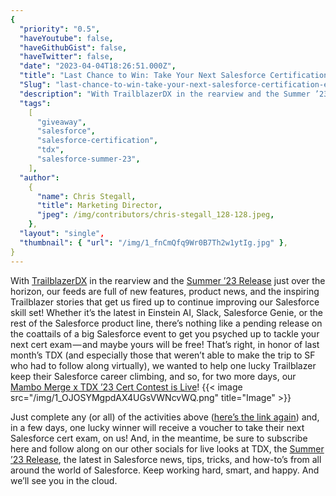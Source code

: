 ```yaml
---
{
  "priority": "0.5",
  "haveYoutube": false,
  "haveGithubGist": false,
  "haveTwitter": false,
  "date": "2023-04-04T18:26:51.000Z",
  "title": "Last Chance to Win: Take Your Next Salesforce Certification Exam for Free!",
  "Slug": "last-chance-to-win-take-your-next-salesforce-certification-exam-for-free",
  "description": "With TrailblazerDX in the rearview and the Summer ’23 Release just over the horizon, our feeds are full of new features, product news, and the inspiring Trailblazer stories that get us fired up to continue improving our Salesforce skill set!.",
  "tags":
    [
      "giveaway",
      "salesforce",
      "salesforce-certification",
      "tdx",
      "salesforce-summer-23",
    ],
  "author":
    {
      "name": Chris Stegall,
      "title": Marketing Director,
      "jpeg": /img/contributors/chris-stegall_128-128.jpeg,
    },
  "layout": "single",
  "thumbnail": { "url": "/img/1_fnCmQfq9Wr0B7Th2w1ytIg.jpg" },
}
---
```


With [TrailblazerDX](https://www.youtube.com/watch?v=ADt4yUn49E0) in the rearview and the [Summer ’23 Release](https://medium.com/creme-de-la-crm/releasehighlights/home) just over the horizon, our feeds are full of new features, product news, and the inspiring Trailblazer stories that get us fired up to continue improving our Salesforce skill set!
Whether it’s the latest in Einstein AI, Slack, Salesforce Genie, or the rest of the Salesforce product line, there’s nothing like a pending release on the coattails of a big Salesforce event to get you psyched up to tackle your next cert exam — and maybe yours will be free!
That’s right, in honor of last month’s TDX (and especially those that weren’t able to make the trip to SF who had to follow along virtually), we wanted to help one lucky Trailblazer keep their Salesforce career climbing, and so, for two more days, our [Mambo Merge x TDX ’23 Cert Contest is Live](https://gleam.io/gYzqg/mambo-merge-x-tdx-23-giveaway)!
{{< image src="/img/1_OJOSYMgpdAX4UGsVWNcvWQ.png" title="Image" >}}

Just complete any (or all) of the activities above ([here’s the link again](https://gleam.io/gYzqg/mambo-merge-x-tdx-23-giveaway)) and, in a few days, one lucky winner will receive a voucher to take their next Salesforce cert exam, on us!
And, in the meantime, be sure to subscribe here and follow along on our other socials for live looks at TDX, the [Summer ’23 Release](https://medium.com/creme-de-la-crm/releasehighlights/home), the latest in Salesforce news, tips, tricks, and how-to’s from all around the world of Salesforce.
Keep working hard, smart, and happy.
And we’ll see you in the cloud.

